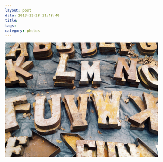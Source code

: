 ```yaml
---
layout: post
date: 2013-12-28 11:48:40
title: 
tags:
category: photos
---
```


![title](/assets/photoblog/type-for-sale.jpg)